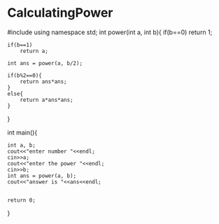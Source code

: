 # CalculatingPower
#include<iostream>
using namespace std;
int power(int a, int b){
	if(b==0)
		return 1;
	
	if(b==1)
		return a;
		
	int ans = power(a, b/2);
	
	if(b%2==0){
		return ans*ans;
	} 
	else{
		return a*ans*ans;
	}
}

int main(){
	
	int a, b;
	cout<<"enter number "<<endl;
	cin>>a;
	cout<<"enter the power "<<endl;
	cin>>b;
	int ans = power(a, b);
	cout<<"answer is "<<ans<<endl;
	
	
	return 0;
}
